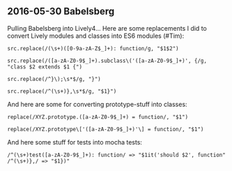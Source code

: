 ## 2016-05-30 Babelsberg

Pulling Babelsberg into Lively4... Here are some replacements I did to convert
Lively modules and classes into ES6 modules (#Tim):

```
src.replace(/(\s+)([0-9a-zA-Z$_]+): function/g, "$1$2")

src.replace(/([a-zA-Z0-9$_]+).subclass\('([a-zA-Z0-9$_]+)', {/g, "class $2 extends $1 {")

src.replace(/^}\);\s*$/g, "}")

src.replace(/^(\s+)},\s*$/g, "$1}")
```

And here are some for converting prototype-stuff into classes:

```
replace(/XYZ.prototype.([a-zA-Z0-9$_]+) = function/, "$1")

replace(/XYZ.prototype\['([a-zA-Z0-9$_]+)'\] = function/, "$1")
```

And here some stuff for tests into mocha tests:
```
/^(\s+)test([a-zA-Z0-9$_]+): function/ => "$1it('should $2', function"
/^(\s+)},/ => "$1})"
```
